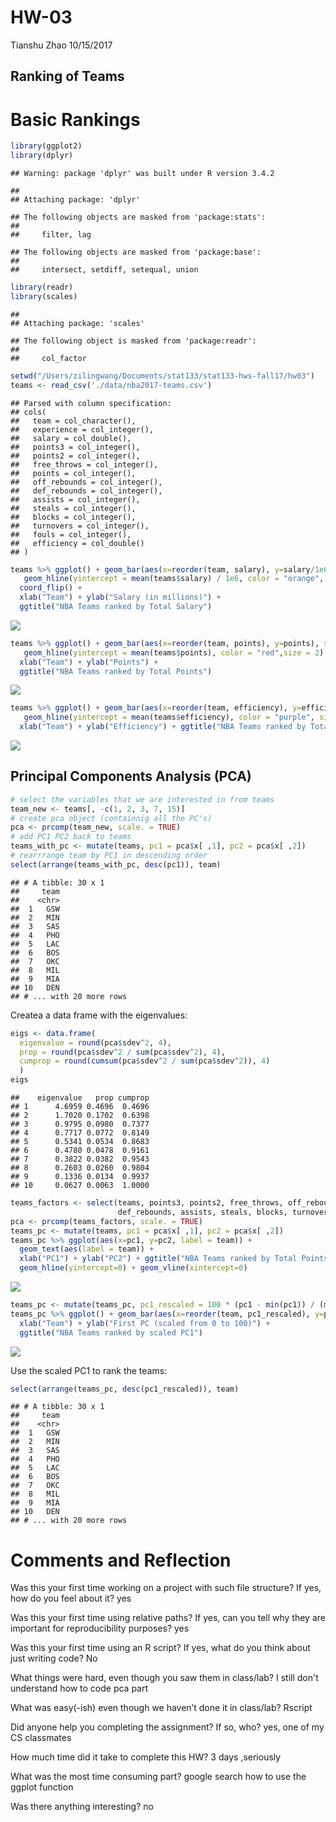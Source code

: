HW-03
================
Tianshu Zhao
10/15/2017

Ranking of Teams
----------------

Basic Rankings
==============

``` r
library(ggplot2)
library(dplyr)
```

    ## Warning: package 'dplyr' was built under R version 3.4.2

    ## 
    ## Attaching package: 'dplyr'

    ## The following objects are masked from 'package:stats':
    ## 
    ##     filter, lag

    ## The following objects are masked from 'package:base':
    ## 
    ##     intersect, setdiff, setequal, union

``` r
library(readr)
library(scales)
```

    ## 
    ## Attaching package: 'scales'

    ## The following object is masked from 'package:readr':
    ## 
    ##     col_factor

``` r
setwd("/Users/zilingwang/Documents/stat133/stat133-hws-fall17/hw03")
teams <- read_csv('./data/nba2017-teams.csv')
```

    ## Parsed with column specification:
    ## cols(
    ##   team = col_character(),
    ##   experience = col_integer(),
    ##   salary = col_double(),
    ##   points3 = col_integer(),
    ##   points2 = col_integer(),
    ##   free_throws = col_integer(),
    ##   points = col_integer(),
    ##   off_rebounds = col_integer(),
    ##   def_rebounds = col_integer(),
    ##   assists = col_integer(),
    ##   steals = col_integer(),
    ##   blocks = col_integer(),
    ##   turnovers = col_integer(),
    ##   fouls = col_integer(),
    ##   efficiency = col_double()
    ## )

``` r
teams %>% ggplot() + geom_bar(aes(x=reorder(team, salary), y=salary/1e6), stat="Identity") +
   geom_hline(yintercept = mean(teams$salary) / 1e6, color = "orange", size = 2)+ 
  coord_flip() +
  xlab("Team") + ylab("Salary (in millions)") + 
  ggtitle("NBA Teams ranked by Total Salary")
```

![](hw03-Arleen-Wang_files/figure-markdown_github-ascii_identifiers/unnamed-chunk-1-1.png)

``` r
teams %>% ggplot() + geom_bar(aes(x=reorder(team, points), y=points), stat="Identity") +
   geom_hline(yintercept = mean(teams$points), color = "red",size = 2) + coord_flip() +
  xlab("Team") + ylab("Points") +
  ggtitle("NBA Teams ranked by Total Points")
```

![](hw03-Arleen-Wang_files/figure-markdown_github-ascii_identifiers/unnamed-chunk-2-1.png)

``` r
teams %>% ggplot() + geom_bar(aes(x=reorder(team, efficiency), y=efficiency), stat="Identity") +
   geom_hline(yintercept = mean(teams$efficiency), color = "purple", size = 2) + coord_flip() +
  xlab("Team") + ylab("Efficiency") + ggtitle("NBA Teams ranked by Total Efficiency")
```

![](hw03-Arleen-Wang_files/figure-markdown_github-ascii_identifiers/unnamed-chunk-3-1.png)

Principal Components Analysis (PCA)
-----------------------------------

``` r
# select the variables that we are interested in from teams
team_new <- teams[, -c(1, 2, 3, 7, 15)]
# create pca object (containnig all the PC's)
pca <- prcomp(team_new, scale. = TRUE)
# add PC1 PC2 back to teams
teams_with_pc <- mutate(teams, pc1 = pca$x[ ,1], pc2 = pca$x[ ,2])
# rearrrange team by PC1 in descending order
select(arrange(teams_with_pc, desc(pc1)), team)
```

    ## # A tibble: 30 x 1
    ##     team
    ##    <chr>
    ##  1   GSW
    ##  2   MIN
    ##  3   SAS
    ##  4   PHO
    ##  5   LAC
    ##  6   BOS
    ##  7   OKC
    ##  8   MIL
    ##  9   MIA
    ## 10   DEN
    ## # ... with 20 more rows

Createa a data frame with the eigenvalues:

``` r
eigs <- data.frame(
  eigenvalue = round(pca$sdev^2, 4),
  prop = round(pca$sdev^2 / sum(pca$sdev^2), 4),
  cumprop = round(cumsum(pca$sdev^2 / sum(pca$sdev^2)), 4)
  )
eigs
```

    ##    eigenvalue   prop cumprop
    ## 1      4.6959 0.4696  0.4696
    ## 2      1.7020 0.1702  0.6398
    ## 3      0.9795 0.0980  0.7377
    ## 4      0.7717 0.0772  0.8149
    ## 5      0.5341 0.0534  0.8683
    ## 6      0.4780 0.0478  0.9161
    ## 7      0.3822 0.0382  0.9543
    ## 8      0.2603 0.0260  0.9804
    ## 9      0.1336 0.0134  0.9937
    ## 10     0.0627 0.0063  1.0000

``` r
teams_factors <- select(teams, points3, points2, free_throws, off_rebounds,
                        def_rebounds, assists, steals, blocks, turnovers, fouls)
pca <- prcomp(teams_factors, scale. = TRUE)
teams_pc <- mutate(teams, pc1 = pca$x[ ,1], pc2 = pca$x[ ,2])
teams_pc %>% ggplot(aes(x=pc1, y=pc2, label = team)) + 
  geom_text(aes(label = team)) + 
  xlab("PC1") + ylab("PC2") + ggtitle("NBA Teams ranked by Total Points") +
  geom_hline(yintercept=0) + geom_vline(xintercept=0)
```

![](hw03-Arleen-Wang_files/figure-markdown_github-ascii_identifiers/unnamed-chunk-6-1.png)

``` r
teams_pc <- mutate(teams_pc, pc1_rescaled = 100 * (pc1 - min(pc1)) / (max(pc1) - min(pc1)))
teams_pc %>% ggplot() + geom_bar(aes(x=reorder(team, pc1_rescaled), y=pc1_rescaled), stat="Identity") + coord_flip() +
  xlab("Team") + ylab("First PC (scaled from 0 to 100)") + 
  ggtitle("NBA Teams ranked by scaled PC1")
```

![](hw03-Arleen-Wang_files/figure-markdown_github-ascii_identifiers/unnamed-chunk-7-1.png)

Use the scaled PC1 to rank the teams:

``` r
select(arrange(teams_pc, desc(pc1_rescaled)), team)
```

    ## # A tibble: 30 x 1
    ##     team
    ##    <chr>
    ##  1   GSW
    ##  2   MIN
    ##  3   SAS
    ##  4   PHO
    ##  5   LAC
    ##  6   BOS
    ##  7   OKC
    ##  8   MIL
    ##  9   MIA
    ## 10   DEN
    ## # ... with 20 more rows

Comments and Reflection
=======================

Was this your first time working on a project with such file structure? If yes, how do you feel about it? 
yes

Was this your first time using relative paths? If yes, can you tell why they are important for reproducibility purposes? 
yes

Was this your first time using an R script? If yes, what do you think about just writing code? 
No

What things were hard, even though you saw them in class/lab? 
I still don't understand how to code pca part

What was easy(-ish) even though we haven’t done it in class/lab? 
Rscript

Did anyone help you completing the assignment? If so, who? 
yes, one of my CS classmates

How much time did it take to complete this HW? 
3 days ,seriously

What was the most time consuming part? 
google search how to use the ggplot function

Was there anything interesting? 
no
